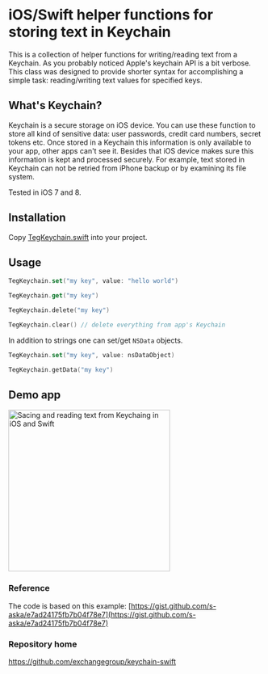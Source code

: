 # iOS/Swift helper functions for storing text in Keychain

This is a collection of helper functions for writing/reading text from a Keychain. As you probably noticed Apple's keychain API is a bit verbose. This class was designed to provide shorter syntax for accomplishing a simple task: reading/writing text values for specified keys.

## What's Keychain?

Keychain is a secure storage on iOS device. You can use these function to store all kind of sensitive data: user passwords, credit card numbers, secret tokens etc. Once stored in a Keychain this information is only available to your app, other apps can't see it. Besides that iOS device makes sure this information is kept and processed securely. For example, text stored in Keychain can not be retried from iPhone backup or by examining its file system.

Tested in iOS 7 and 8.

## Installation

Copy [TegKeychain.swift](https://raw.githubusercontent.com/exchangegroup/keychain-swift/master/keychain/TegKeychain.swift) into your project.

## Usage

```Swift
TegKeychain.set("my key", value: "hello world")

TegKeychain.get("my key")

TegKeychain.delete("my key")

TegKeychain.clear() // delete everything from app's Keychain
```

In addition to strings one can set/get `NSData` objects.

```Swift
TegKeychain.set("my key", value: nsDataObject)

TegKeychain.getData("my key")
```

## Demo app

<img src="https://raw.githubusercontent.com/exchangegroup/keychain-swift/master/graphics/keychain-swift-demo.png" alt="Sacing and reading text from Keychaing in iOS and Swift" width="320">

### Reference

The code is based on this example: [https://gist.github.com/s-aska/e7ad24175fb7b04f78e7](https://gist.github.com/s-aska/e7ad24175fb7b04f78e7)

### Repository home

https://github.com/exchangegroup/keychain-swift
